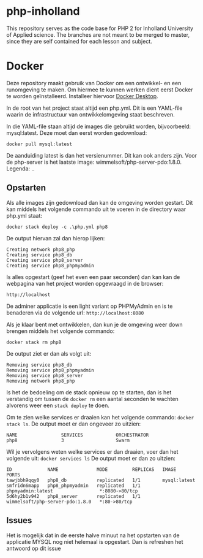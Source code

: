 # php-inholland

This repository serves as the code base for PHP 2 for Inholland University of Applied science. The branches are not
meant to be merged to master, since they are self contained for each lesson and subject.

# Docker

Deze repository maakt gebruik van Docker om een ontwikkel- en een runomgeving te maken. Om hiermee te kunnen werken
dient eerst Docker te worden geïnstalleerd. Installeer hiervoor [Docker Desktop](https://www.docker.com/get-started).

In de root van het project staat altijd een php.yml. Dit is een YAML-file waarin de infrastructuur van ontwikkelomgeving
staat beschreven.

In die YAML-file staan altijd de images die gebruikt worden, bijvoorbeeld: mysql:latest. Deze moet dan eerst worden
gedownload:

```docker pull mysql:latest```

De aanduiding latest is dan het versienummer. Dit kan ook anders zijn. Voor de php-server is het laatste image:
wimmelsoft/php-server-pdo:1.8.0. Legenda: <major version>.<major php version>.<minor version>

## Opstarten

Als alle images zijn gedownload dan kan de omgeving worden gestart. Dit kan middels het volgende commando uit te voeren
in de directory waar php.yml staat:

```docker stack deploy -c .\php.yml php8```

De output hiervan zal dan hierop lijken:

```
Creating network php8_php
Creating service php8_db
Creating service php8_server
Creating service php8_phpmyadmin
```

Is alles opgestart (geef het even een paar seconden) dan kan kan de webpagina van het project worden opgevraagd in de
browser:

```http://localhost```

De adminer applicatie is een light variant op PHPMyAdmin en is te benaderen via de volgende
url: ```http://localhost:8080```

Als je klaar bent met ontwikkelen, dan kun je de omgeving weer down brengen middels het volgende commando:

```docker stack rm php8```

De output ziet er dan als volgt uit:

```
Removing service php8_db
Removing service php8_phpmyadmin
Removing service php8_server
Removing network php8_php
```

Is het de bedoeling om de stack opnieuw op te starten, dan is het verstandig om tussen de ```docker rm``` een aantal
seconden te wachten alvorens weer een ```stack deploy``` te doen.

Om te zien welke services er draaien kan het volgende commando:
```docker stack ls```. De output moet er dan ongeveer zo uitzien:

```
NAME                SERVICES            ORCHESTRATOR
php8                3                   Swarm       
```

Wil je vervolgens weten welke services er dan draaien, voer dan het volgende uit:
```docker services ls```
De output moet er dan zo uitzien:

```
ID             NAME              MODE         REPLICAS   IMAGE                             PORTS
tawjbbh9qqy0   php8_db           replicated   1/1        mysql:latest
smfridn6mapp   php8_phpmyadmin   replicated   1/1        phpmyadmin:latest                 *:8080->80/tcp
5d6hy2b1v942   php8_server       replicated   1/1        wimmelsoft/php-server-pdo:1.8.0   *:80->80/tcp       
```

## Issues

Het is mogelijk dat in de eerste halve minuut na het opstarten van de applicatie MYSQL nog niet helemaal is opgestart.
Dan is refreshen het antwoord op dit issue

